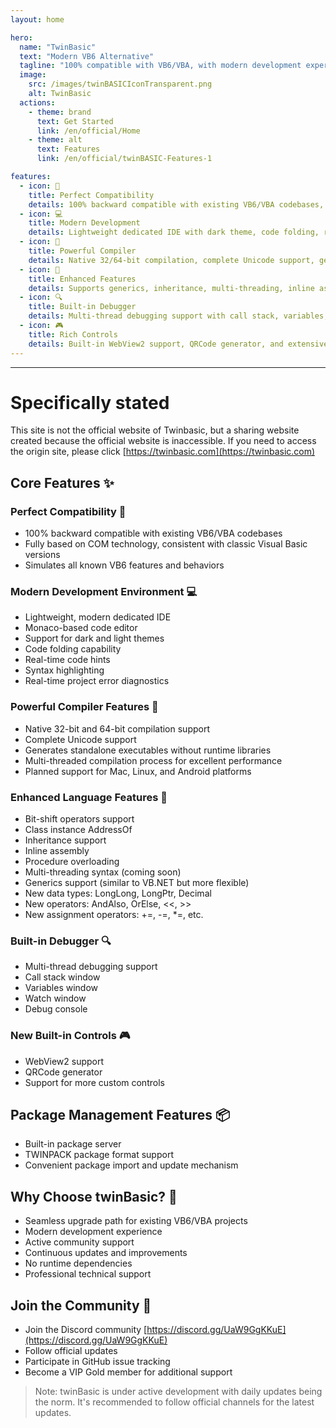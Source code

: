 ```yaml
---
layout: home

hero:
  name: "TwinBasic"
  text: "Modern VB6 Alternative"
  tagline: "100% compatible with VB6/VBA, with modern development experience"
  image:
    src: /images/twinBASICIconTransparent.png
    alt: TwinBasic
  actions:
    - theme: brand
      text: Get Started
      link: /en/official/Home
    - theme: alt
      text: Features
      link: /en/official/twinBASIC-Features-1

features:
  - icon: 🤝
    title: Perfect Compatibility
    details: 100% backward compatible with existing VB6/VBA codebases, fully based on COM technology
  - icon: 💻
    title: Modern Development
    details: Lightweight dedicated IDE with dark theme, code folding, real-time hints, and syntax highlighting
  - icon: 🔧
    title: Powerful Compiler
    details: Native 32/64-bit compilation, complete Unicode support, generates standalone executables
  - icon: 🌟
    title: Enhanced Features
    details: Supports generics, inheritance, multi-threading, inline assembly, new data types and operators
  - icon: 🔍
    title: Built-in Debugger
    details: Multi-thread debugging support with call stack, variables, and watch windows
  - icon: 🎮
    title: Rich Controls
    details: Built-in WebView2 support, QRCode generator, and extensive custom controls capability
---
```


---
# Specifically stated

This site is not the official website of Twinbasic, but a sharing website created because the official website is inaccessible.
If you need to access the origin site, please click  [https://twinbasic.com](https://twinbasic.com)


## Core Features ✨

### Perfect Compatibility 🤝
- 100% backward compatible with existing VB6/VBA codebases
- Fully based on COM technology, consistent with classic Visual Basic versions
- Simulates all known VB6 features and behaviors

### Modern Development Environment 💻
- Lightweight, modern dedicated IDE
- Monaco-based code editor
- Support for dark and light themes
- Code folding capability
- Real-time code hints
- Syntax highlighting
- Real-time project error diagnostics

### Powerful Compiler Features 🔧
- Native 32-bit and 64-bit compilation support
- Complete Unicode support
- Generates standalone executables without runtime libraries
- Multi-threaded compilation process for excellent performance
- Planned support for Mac, Linux, and Android platforms

### Enhanced Language Features 🌟
- Bit-shift operators support
- Class instance AddressOf
- Inheritance support
- Inline assembly
- Procedure overloading
- Multi-threading syntax (coming soon)
- Generics support (similar to VB.NET but more flexible)
- New data types: LongLong, LongPtr, Decimal
- New operators: AndAlso, OrElse, <<, >>
- New assignment operators: +=, -=, *=, etc.

### Built-in Debugger 🔍
- Multi-thread debugging support
- Call stack window
- Variables window
- Watch window
- Debug console

### New Built-in Controls 🎮
- WebView2 support
- QRCode generator
- Support for more custom controls

## Package Management Features 📦
- Built-in package server
- TWINPACK package format support
- Convenient package import and update mechanism

## Why Choose twinBasic? 🤔
- Seamless upgrade path for existing VB6/VBA projects
- Modern development experience
- Active community support
- Continuous updates and improvements
- No runtime dependencies
- Professional technical support

## Join the Community 👥
- Join the Discord community  [https://discord.gg/UaW9GgKKuE](https://discord.gg/UaW9GgKKuE)
- Follow official updates
- Participate in GitHub issue tracking
- Become a VIP Gold member for additional support

> Note: twinBasic is under active development with daily updates being the norm. It's recommended to follow official channels for the latest updates.